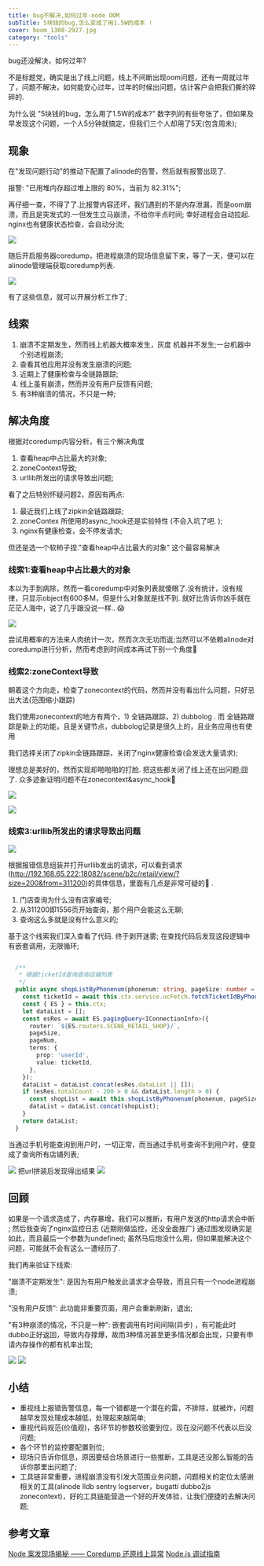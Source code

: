 ```yaml
---
title: bug不解决,如何过年-node OOM
subTitle: 5块钱的bug,怎么变成了用1.5W的成本 !
cover: boom_1308-2927.jpg
category: "tools"
---
```


bug还没解决，如何过年?

不是标题党，确实是出了线上问题，线上不间断出现oom问题，还有一周就过年了，问题不解决，如何能安心过年，过年的时候出问题，估计客户会把我们撕的碎碎的.

为什么说 "5块钱的bug，怎么用了1.5W的成本?" 数字列的有些夸张了，但如果及早发现这个问题，一个人5分钟就搞定，但我们三个人却用了5天(包含周未);

## 现象

在"发现问题行动"的推动下配置了alinode的告警，然后就有报警出现了. 

报警: "已用堆内存超过堆上限的 80%，当前为 82.31%";

再仔细一查，不得了了.比报警内容还坏，我们遇到的不是内存泄漏，而是oom崩溃，而且是突发式的.一但发生立马崩溃，不给你半点时间; 
幸好进程会自动拉起. nginx也有健康状态检查，会自动分流; 

![](cpu等数据.png)

随后开启服务器coredump，把进程崩溃的现场信息留下来，等了一天，便可以在alinode管理端获取coredump列表.

![](alinodecoredump列表.png)

有了这些信息，就可以开展分析工作了;

## 线索

1. 崩溃不定期发生，然而线上机器大概率发生，灰度 机器并不发生;一台机器中个别进程崩溃;
2. 查看其他应用并没有发生崩溃的问题; 
3. 近期上了健康检查与全链路跟踪; 
4. 线上虽有崩溃，然而并没有用户反馈有问题;
5. 有3种崩溃的情况，不只是一种;

## 解决角度

根据对coredump内容分析，有三个解决角度

1. 查看heap中占比最大的对象;
2. zoneContext导致;
3. urllib所发出的请求导致出问题; 

看了之后特别怀疑问题2，原因有两点: 

1) 最近我们上线了zipkin全链路跟踪;
2) zoneContex 所使用的async_hook还是实验特性 (不会入坑了吧. );
3) nginx有健康检查，会不停发请求; 


但还是选一个软柿子捏."查看heap中占比最大的对象" 这个最容易解决

### 线索1:查看heap中占比最大的对象

本以为手到病除，然而一看coredump中对象列表就傻眼了.没有统计，没有规律，只显示object有600多M，但是什么对象就是找不到.
就好比告诉你凶手就在茫茫人海中，说了几乎跟没说一样.. 😱

![](objectlist.png)

尝试用概率的方法来人肉统计一次，然而次次无功而返;当然可以不依赖alinode对coredump进行分析，然而考虑到时间成本再试下别一个角度😤


### 线索2:zoneContext导致
 
朝着这个方向走，检查了zonecontext的代码，然而并没有看出什么问题，只好忌出大法(范围缩小跟踪)

我们使用zonecontext的地方有两个，1) 全链路跟踪，2) dubbolog . 而 全链路跟踪是新上的功能，且是关键节点，dubbolog记录是很久上的，且业务应用也有使用

我们选择关闭了zipkin全链路跟踪，关闭了nginx健康检查(会发送大量请求); 


理想总是美好的，然而实现却啪啪啪的打脸. 把这些都关闭了线上还在出问题;囧了. 众多迹象证明问题不在zonecontext&async_hook😤

![](原因1.png)

![](原因2.png)


### 线索3:urllib所发出的请求导致出问题
![](原因2查询.png)

根据报错信息组装并打开urllib发出的请求，可以看到请求(http://192.168.65.222:18082/scene/b2c/retail/view/?size=200&from=311200)的具体信息，里面有几点是非常可疑的👀 . 

1. 门店查询为什么没有店家编号; 
2. 从311200即1556页开始查询，那个用户会能这么无聊;
3. 查询这么多就是没有什么意义的;

基于这个线索我们深入查看了代码.  终于剥开迷雾; 在查找代码后发现这段逻辑中有嵌套调用，无限循环; 


```typescript

  /**
   * 根据ticketId查询查询店铺列表
   */
  public async shopListByPhonenum(phonenum: string, pageSize: number = 200, pageNum: number = 0) {
    const ticketId = await this.ctx.service.ucFetch.fetchTicketIdByPhonenum(phonenum);
    const { ES } = this.ctx;
    let dataList = [];
    const esRes = await ES.pagingQuery<IConnectionInfo>({
      router: `${ES.routers.SCENE_RETAIL_SHOP}/`,
      pageSize,
      pageNum,
      terms: {
        prop: 'userId',
        value: ticketId,
      },
    });
    dataList = dataList.concat(esRes.dataList || []);
    if (esRes.totalCount - 200 > 0 && dataList.length > 0) {
      const shopList = await this.shopListByPhonenum(phonenum, pageSize, pageNum + 1);
      dataList = dataList.concat(shopList);
    }
    return dataList;
  }

```

当通过手机号能查询到用户时，一切正常，而当通过手机号查询不到用户时，便变成了查询所有店铺列表;


![](request截图.png)
  把url拼装后发现得出结果
![](elasticsearch.png)

## 回顾

如果是一个请求造成了，内存暴增，我们可以推断，有用户发送的http请求会中断 ; 然后我查询了nginx监控日志 (近期刚做监控，还没全面推广)
通过图发现确实是如此，而且最后一个参数为undefined; 虽然马后炮没什么用，但如果能解决这个问题，可能就不会有这么一遭经历了. 

我们再来验证下线索:

"崩溃不定期发生": 是因为有用户触发此请求才会导致，而且只有一个node进程崩溃;

"没有用户反馈": 此功能非重要页面，用户会重新刷新，退出; 

"有3种崩溃的情况，不只是一种": 嵌套调用有时间间隔(异步) ，有可能此时dubbo正好返回，导致内存撑爆，故而3种情况甚至更多情况都会出现，只要有申请内存操作的都有机率出现; 


![](sentry统计.png)
![](sentry2.png)


## 小结

* 重视线上报错告警信息，每一个错都是一个潜在的雷，不排除，就被炸，问题越早发现处理成本越低，处理起来越简单; 
* 重视代码规范(价值观)，各环节的参数校验要到位，现在没问题不代表以后没问题; 
* 各个环节的监控要配置到位;
* 现场只告诉你信息，原因要结合场景进行一些推断，工具是还没那么智能的告诉你那里出问题了; 
* 工具链非常重要，进程崩溃没有引发大范围业务问题，问题相关的定位太感谢相关的工具(alinode lldb sentry logserver，bugatti dubbo2js zonecontext)，好的工具链能营造一个好的开发体验，让我们便捷的去解决问题;


## 参考文章

[Node 案发现场揭秘 —— Coredump 还原线上异常](https://zhuanlan.zhihu.com/p/41178823?spm=a2c4g.11186623.2.23.31636df2AekZJO)
[Node.js 调试指南](https://www.bookstack.cn/read/node-in-debugging/2.1gcorellnode.md)


